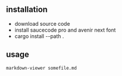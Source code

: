 ## installation 
* download source code
* install saucecode pro and avenir next font
* cargo install --path .

## usage
`markdown-viewer somefile.md`


